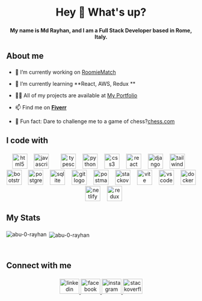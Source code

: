 <h1 align="center">Hey 👋 What's up?</h1>

###

<h4 align="center">My name is Md Rayhan, and I am a Full Stack Developer based in Rome, Italy.</h4>

###

<h2 align="left">About me</h2>

###

- 🔭 I’m currently working on [RoomieMatch](https://github.com/Abu-0-RayhaN/RoomieMatch)

- 🌱 I’m currently learning **React, AWS, Redux **

- 👨‍💻 All of my projects are available at [My Portfolio](https://abu-0-rayhan.netlify.app/)

- 📫 Find me on **[Fiverr](https://www.fiverr.com/abu_0_rayhan?up_rollout=true)**

- 🎲 Fun fact: Dare to challenge me to a game of chess?[chess.com](https://www.chess.com/member/abu-rayhan)

###

<h2 align="left">I code with</h2>

###

<div align="center">
  <img src="https://skillicons.dev/icons?i=html" height="40" alt="html5 logo"  />
  <img width="10" />
  <img src="https://skillicons.dev/icons?i=js" height="40" alt="javascript logo"  />
  <img width="10" />
  <img width="10" />
  <img src="https://skillicons.dev/icons?i=ts" height="40" alt="typescript logo"  />
  <img width="10" />
  <img src="https://skillicons.dev/icons?i=py" height="40" alt="python logo"  />
  <img width="10" />
  <img src="https://skillicons.dev/icons?i=css" height="40" alt="css3 logo"  />
  <img width="10" />
  <img src="https://skillicons.dev/icons?i=react" height="40" alt="react logo"  />
  <img width="10" />
  <img src="https://skillicons.dev/icons?i=django" height="40" alt="django logo"  />
  <img width="10" />
  <img src="https://skillicons.dev/icons?i=tailwind" height="40" alt="tailwindcss logo"  />
  <img width="10" />
  <img src="https://skillicons.dev/icons?i=bootstrap" height="40" alt="bootstrap logo"  />
  <img width="10" />
  <img src="https://skillicons.dev/icons?i=postgres" height="40" alt="postgresql logo"  />
  <img width="10" />
  <img src="https://skillicons.dev/icons?i=sqlite" height="40" alt="sqlite logo"  />
  <img width="10" />
  <img src="https://skillicons.dev/icons?i=git" height="40" alt="git logo"  />
  <img width="10" />
  <img src="https://skillicons.dev/icons?i=postman" height="40" alt="postman logo"  />
  <img width="10" />
  <img src="https://skillicons.dev/icons?i=stackoverflow" height="40" alt="stackoverflow logo"  />
  <img width="10" />
  <img src="https://skillicons.dev/icons?i=vite" height="40" alt="vite logo"  />
  <img width="10" />
  <img src="https://skillicons.dev/icons?i=vscode" height="40" alt="vscode logo"  />
  <img width="10" />
  <img src="https://skillicons.dev/icons?i=docker" height="40" alt="docker logo"  />
  <img width="10" />
  <img src="https://skillicons.dev/icons?i=netlify" height="40" alt="netlify logo"  />
  <img width="10" />
  <img src="https://skillicons.dev/icons?i=redux" height="40" alt="redux logo"  />
</div>

###

###

<h2 align="left">My Stats</h2>

###

<p><img align="left" src="https://github-readme-stats.vercel.app/api/top-langs?username=abu-0-rayhan&show_icons=true&locale=en&layout=compact" alt="abu-0-rayhan" /></p>

<p>&nbsp;<img align="center" src="https://github-readme-stats.vercel.app/api?username=abu-0-rayhan&show_icons=true&locale=en" alt="abu-0-rayhan" /></p>
<br clear="both">

###

<h2 align="left">Connect with me</h2>

###

<div align="center">
  <a href="https://www.linkedin.com/in/abu-0-rayhan/" target="_blank">
    <img src="https://raw.githubusercontent.com/maurodesouza/profile-readme-generator/master/src/assets/icons/social/linkedin/default.svg" width="52" height="40" alt="linkedin logo"  />
  </a>
  <a href="https://www.facebook.com/Abu.0.RayhaN" target="_blank">
    <img src="https://raw.githubusercontent.com/maurodesouza/profile-readme-generator/master/src/assets/icons/social/facebook/default.svg" width="52" height="40" alt="facebook logo"  />
  </a>
  <a href="https://www.instagram.com/aburayhan_9286/" target="_blank">
    <img src="https://raw.githubusercontent.com/maurodesouza/profile-readme-generator/master/src/assets/icons/social/instagram/default.svg" width="52" height="40" alt="instagram logo"  />
  </a>
  <a href="https://stackoverflow.com/users/16728369/abu-rayhan" target="_blank">
    <img src="https://raw.githubusercontent.com/maurodesouza/profile-readme-generator/master/src/assets/icons/social/stackoverflow/default.svg" width="52" height="40" alt="stackoverflow logo"  />
  </a>
</div>

###
